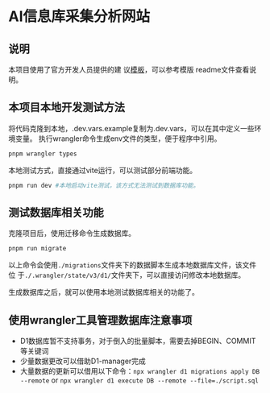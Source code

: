 # AI信息库采集分析网站

## 说明

本项目使用了官方开发人员提供的建
议[模板](https://github.com/edmundhung/remix-cloudflare-template)，可以参考模版
readme文件查看说明。

## 本项目本地开发测试方法

将代码克隆到本地，.dev.vars.example复制为.dev.vars，可以在其中定义一些环境变量。
执行wrangler命令生成env文件的类型，便于程序中引用。

```bash
pnpm wrangler types
```

本地测试方式，直接通过vite运行，可以测试部分前端功能。

```bash
pnpm run dev #本地启动vite测试，该方式无法测试到数据库功能。
```

## 测试数据库相关功能

克隆项目后，使用迁移命令生成数据库。

```bash
pnpm run migrate
```

以上命令会使用`./migrations`文件夹下的数据脚本生成本地数据库文件，该文件位
于`./.wrangler/state/v3/d1/`文件夹下，可以直接访问修改本地数据库。

生成数据库之后，就可以使用本地测试数据库相关的功能了。

## 使用wrangler工具管理数据库注意事项

- D1数据库暂不支持事务，对于倒入的批量脚本，需要去掉BEGIN、COMMIT等关键词
- 少量数据更改可以借助D1-manager完成
- 大量数据的更新可以借用以下命令：`npx wrangler d1 migrations apply DB --remote`
  or `npx wrangler d1 execute DB --remote --file=./script.sql`
